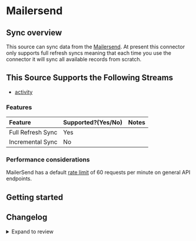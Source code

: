 # Mailersend

## Sync overview

This source can sync data from the [Mailersend](https://developers.mailersend.com/#mailersend-api). At present this connector only supports full refresh syncs meaning that each time you use the connector it will sync all available records from scratch.

## This Source Supports the Following Streams

- [activity](https://developers.mailersend.com/api/v1/activity.html#get-a-list-of-activities)

### Features

| Feature           | Supported?\(Yes/No\) | Notes |
| :---------------- | :------------------- | :---- |
| Full Refresh Sync | Yes                  |       |
| Incremental Sync  | No                   |       |

### Performance considerations

MailerSend has a default [rate limit](https://developers.mailersend.com/general.html#api-response) of 60 requests per minute on general API endpoints.

## Getting started

## Changelog

<details>
  <summary>Expand to review</summary>

| Version | Date       | Pull Request                                             | Subject                                  |
| :------ | :--------- | :------------------------------------------------------- | :--------------------------------------- |
| 0.2.3 | 2024-11-04 | [48203](https://github.com/airbytehq/airbyte/pull/48203) | Update dependencies |
| 0.2.2 | 2024-10-29 | [47785](https://github.com/airbytehq/airbyte/pull/47785) | Update dependencies |
| 0.2.1 | 2024-10-28 | [47592](https://github.com/airbytehq/airbyte/pull/47592) | Update dependencies |
| 0.2.0 | 2024-08-26 | [44766](https://github.com/airbytehq/airbyte/pull/44766) | Refactor connector to manifest-only format |
| 0.1.15 | 2024-08-24 | [44697](https://github.com/airbytehq/airbyte/pull/44697) | Update dependencies |
| 0.1.14 | 2024-08-17 | [44258](https://github.com/airbytehq/airbyte/pull/44258) | Update dependencies |
| 0.1.13 | 2024-08-12 | [43928](https://github.com/airbytehq/airbyte/pull/43928) | Update dependencies |
| 0.1.12 | 2024-08-10 | [43564](https://github.com/airbytehq/airbyte/pull/43564) | Update dependencies |
| 0.1.11 | 2024-08-03 | [43086](https://github.com/airbytehq/airbyte/pull/43086) | Update dependencies |
| 0.1.10 | 2024-07-27 | [42700](https://github.com/airbytehq/airbyte/pull/42700) | Update dependencies |
| 0.1.9 | 2024-07-20 | [42273](https://github.com/airbytehq/airbyte/pull/42273) | Update dependencies |
| 0.1.8 | 2024-07-13 | [41696](https://github.com/airbytehq/airbyte/pull/41696) | Update dependencies |
| 0.1.7 | 2024-07-10 | [41557](https://github.com/airbytehq/airbyte/pull/41557) | Update dependencies |
| 0.1.6 | 2024-07-09 | [41322](https://github.com/airbytehq/airbyte/pull/41322) | Update dependencies |
| 0.1.5 | 2024-07-06 | [40856](https://github.com/airbytehq/airbyte/pull/40856) | Update dependencies |
| 0.1.4 | 2024-06-25 | [40473](https://github.com/airbytehq/airbyte/pull/40473) | Update dependencies |
| 0.1.3 | 2024-06-22 | [39995](https://github.com/airbytehq/airbyte/pull/39995) | Update dependencies |
| 0.1.2 | 2024-06-06 | [39237](https://github.com/airbytehq/airbyte/pull/39237) | [autopull] Upgrade base image to v1.2.2 |
| 0.1.1 | 2024-05-31 | [38811](https://github.com/airbytehq/airbyte/pull/38811) | [autopull] Migrate to base image and poetry |
| 0.1.0 | 2022-11-13 | [18669](https://github.com/airbytehq/airbyte/pull/18669) | 🎉 New Source: Mailersend [low-code CDK] |

</details>
